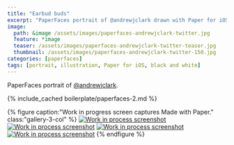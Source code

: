 ```yaml
---
title: "Earbud buds"
excerpt: "PaperFaces portrait of @andrewjclark drawn with Paper for iOS on an iPad."
image: 
  path: &image /assets/images/paperfaces-andrewjclark-twitter.jpg 
  feature: *image
  teaser: /assets/images/paperfaces-andrewjclark-twitter-teaser.jpg
  thumbnail: /assets/images/paperfaces-andrewjclark-twitter-150.jpg
categories: [paperfaces]
tags: [portrait, illustration, Paper for iOS, black and white]
---
```


PaperFaces portrait of [@andrewjclark](https://twitter.com/andrewjclark).

{% include_cached boilerplate/paperfaces-2.md %}

{% figure caption:"Work in progress screen captures Made with Paper." class:"gallery-3-col" %}
[![Work in process screenshot](/assets/images/paperfaces-andrewjclark-process-1-600.jpg)](/assets/images/paperfaces-andrewjclark-process-1-lg.jpg) [![Work in process screenshot](/assets/images/paperfaces-andrewjclark-process-2-600.jpg)](/assets/images/paperfaces-andrewjclark-process-2-lg.jpg) [![Work in process screenshot](/assets/images/paperfaces-andrewjclark-process-3-600.jpg)](/assets/images/paperfaces-andrewjclark-process-3-lg.jpg) [![Work in process screenshot](/assets/images/paperfaces-andrewjclark-process-4-600.jpg)](/assets/images/paperfaces-andrewjclark-process-4-lg.jpg)
{% endfigure %}
